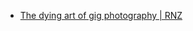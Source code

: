 - [The dying art of gig photography | RNZ](https://www.rnz.co.nz/national/programmes/nights/audio/2018974628/the-dying-art-of-gig-photography)